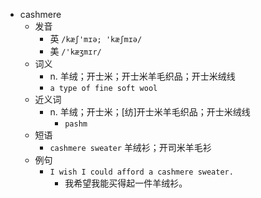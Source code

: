 - cashmere
  - 发音
    - 英 `/kæʃ'mɪə; 'kæʃmɪə/`
    - 美 `/'kæʒmɪr/`
  - 词义
    - n. 羊绒；开士米；开士米羊毛织品；开士米绒线
    - `a type of fine soft wool`
  - 近义词
    - n. 羊绒；开士米；[纺]开士米羊毛织品；开士米绒线
      - `pashm`
  - 短语
    - `cashmere sweater` 羊绒衫；开司米羊毛衫 
  - 例句
    - `I wish I could afford a cashmere sweater.`
      - 我希望我能买得起一件羊绒衫。

